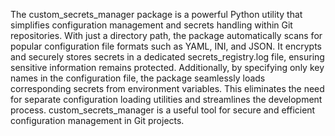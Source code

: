 The custom_secrets_manager package is a powerful Python utility that simplifies configuration management and secrets handling within Git repositories. With just a directory path, the package automatically scans for popular configuration file formats such as YAML, INI, and JSON. It encrypts and securely stores secrets in a dedicated secrets_registry.log file, ensuring sensitive information remains protected. Additionally, by specifying only key names in the configuration file, the package seamlessly loads corresponding secrets from environment variables. This eliminates the need for separate configuration loading utilities and streamlines the development process. custom_secrets_manager is a useful tool for secure and efficient configuration management in Git projects.